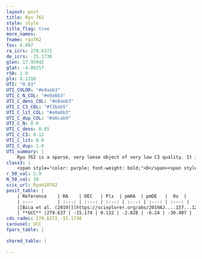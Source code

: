 ```yaml
---
layout: post
title: Ryu 762
style: style
title_flag: true
more_names: 
fname: ryu762
fov: 0.097
ra_icrs: 279.6372
de_icrs: -15.1738
glon: 17.95942
glat: -4.06257
r50: 2.9
plx: 0.1318
UTI: "0.03"
UTI_COLOR: "#e4aab3"
UTI_C_N_COL: "#e0a6b3"
UTI_C_dens_COL: "#e8aeb3"
UTI_C_C3_COL: "#f3bab5"
UTI_C_lit_COL: "#e0a6b3"
UTI_C_dup_COL: "#a6cab9"
UTI_C_N: 0.0
UTI_C_dens: 0.05
UTI_C_C3: 0.12
UTI_C_lit: 0.0
UTI_C_dup: 1.0
UTI_summary: |
    Ryu 762 is a sparse, very loose object of very low C3 quality. It is rarely studied in the literature, with no articles listed in the last 6 years.<br><br><span style="color: #99180f; font-weight: bold;">Warning: </span>contains less than 25 stars with <i>P>0.5</i> estimated.
class3: |
    <span style="color: purple; font-weight: bold;">D</span><span style="color: red; font-weight: bold;">C</span>
r_50_val: 2.9
N_50_val: 10
scix_url: Ryu%20762
posit_table: |
    | Reference    | RA    | DEC   | Plx  | pmRA  | pmDE   |  Rv  |
    | :---         | :---: | :---: | :---: | :---: | :---: | :---: |
    |[Bica et al. (2019)](https://scixplorer.org/abs/2019AJ....157...12B) | 279.637 | -15.163 | -- | -- | -- | -- |
    | **UCC** |279.637 | -15.174 | 0.132 | -2.828 | -6.24 | -30.407 | 
cds_radec: 279.6372,-15.1738
carousel: UCC
fpars_table: |
    
shared_table: |
    
---
```

